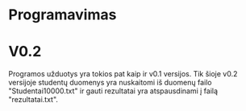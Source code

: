 # Programavimas
# V0.2

Programos užduotys yra tokios pat kaip ir v0.1 versijos. Tik šioje v0.2 versijoje studentų duomenys yra nuskaitomi iš duomenų failo "Studentai10000.txt" ir gauti rezultatai yra atspausdinami į failą "rezultatai.txt".
